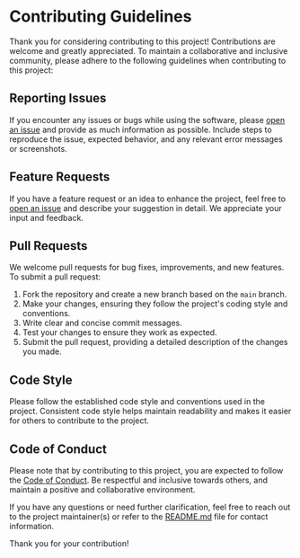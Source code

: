 # Contributing Guidelines

Thank you for considering contributing to this project! Contributions are welcome and greatly appreciated. To maintain a collaborative and inclusive community, please adhere to the following guidelines when contributing to this project:

## Reporting Issues

If you encounter any issues or bugs while using the software, please [open an issue](../../issues) and provide as much information as possible. Include steps to reproduce the issue, expected behavior, and any relevant error messages or screenshots.

## Feature Requests

If you have a feature request or an idea to enhance the project, feel free to [open an issue](../../issues) and describe your suggestion in detail. We appreciate your input and feedback.

## Pull Requests

We welcome pull requests for bug fixes, improvements, and new features. To submit a pull request:

1. Fork the repository and create a new branch based on the `main` branch.
2. Make your changes, ensuring they follow the project's coding style and conventions.
3. Write clear and concise commit messages.
4. Test your changes to ensure they work as expected.
5. Submit the pull request, providing a detailed description of the changes you made.

## Code Style

Please follow the established code style and conventions used in the project. Consistent code style helps maintain readability and makes it easier for others to contribute to the project.

## Code of Conduct

Please note that by contributing to this project, you are expected to follow the [Code of Conduct](CODE_OF_CONDUCT.md). Be respectful and inclusive towards others, and maintain a positive and collaborative environment.

If you have any questions or need further clarification, feel free to reach out to the project maintainer(s) or refer to the [README.md](README.md) file for contact information.

Thank you for your contribution!